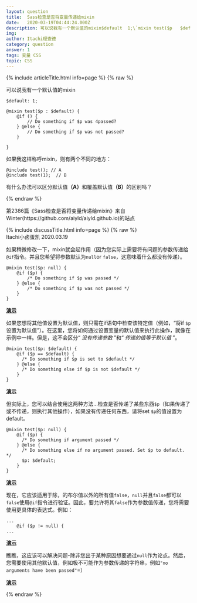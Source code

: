 ```yaml
---
layout: question
title:  Sass检查是否将变量传递给mixin
date:   2020-03-19T04:44:24.000Z
description: 可以说我有一个默认值的mixin$default  1;\`mixin test($p   $default) {    \`if () {   ...
img: 
author: Itachi理查德
category: question
answer: 1
tags: 变量 CSS
topic: CSS
---
```

<div class="article-root">
  <div class="article">
    {% include articleTitle.html info=page %}
    {% raw %}
    <div class="article-content"><p><font style="vertical-align: inherit;"><font style="vertical-align: inherit;">可以说我有一个默认值的mixin</font></font></p>

<pre><code>$default: 1;<font></font>
<font></font>
@mixin test($p : $default) {<font></font>
    @if () {<font></font>
        // Do something if $p was 4passed?<font></font>
    } @else {<font></font>
        // Do something if $p was not passed?<font></font>
    }<font></font>
<font></font>
}<font></font>
</code></pre>

<p><font style="vertical-align: inherit;"><font style="vertical-align: inherit;">如果我这样称呼mixin，则有两个不同的地方：</font></font></p>

<pre><code>@include test(); // A<font></font>
@include test(1);  // B<font></font>
</code></pre>

<p><font style="vertical-align: inherit;"><font style="vertical-align: inherit;">有什么办法可以区分默认值</font></font><strong><font style="vertical-align: inherit;"><font style="vertical-align: inherit;">（A）</font></font></strong><font style="vertical-align: inherit;"><font style="vertical-align: inherit;">和覆盖默认值</font></font><strong><font style="vertical-align: inherit;"><font style="vertical-align: inherit;">（B）</font></font></strong><font style="vertical-align: inherit;"><font style="vertical-align: inherit;">的区别</font><font style="vertical-align: inherit;">吗？</font></font></p></div>
    {% endraw %}
  </div>
  <p class="winter_mark">第2386篇《Sass检查是否将变量传递给mixin》来自Winter(https://github.com/aiyld/aiyld.github.io)的站点</p>
  <div class="discuss-wrapper">
    {% include discussTitle.html info=page %}
    {% raw %}
    <div class="discuss-list">
    <div class="discuss-item">
        <div class="discuss-parent">
          <div class="discuss-meta">
            <span class="discuss-user">Itachi小卤蛋凯</span>
            <span class="discuss-time">2020.03.19</span>
          </div>
          <div class="discuss-comment"><p><font style="vertical-align: inherit;"><font style="vertical-align: inherit;">如果稍微修改一下，mixin就会起作用（因为您实际上需要将有问题的参数传递给</font></font><code>@if</code><font style="vertical-align: inherit;"><font style="vertical-align: inherit;">指令。并且您希望将参数默认为</font></font><code>null</code><font style="vertical-align: inherit;"><font style="vertical-align: inherit;">or </font></font><code>false</code><font style="vertical-align: inherit;"><font style="vertical-align: inherit;">，这意味着什么都没有传递）。</font></font></p>

<pre class="lang-js prettyprint-override"><code>@mixin test($p: null) {<font></font>
    @if ($p) {<font></font>
        /* Do something if $p was passed */<font></font>
    } @else {<font></font>
        /* Do something if $p was not passed */<font></font>
    }<font></font>
}<font></font>
</code></pre>

<p><a href="http://sassmeister.com/gist/9803199"><strong><font style="vertical-align: inherit;"><font style="vertical-align: inherit;">演示</font></font></strong></a></p>

<p><font style="vertical-align: inherit;"><font style="vertical-align: inherit;">如果您想将其他值设置为默认值，则只需在if语句中检查该特定值（例如，“将if </font></font><code>$p</code><font style="vertical-align: inherit;"><font style="vertical-align: inherit;">设置为默认值”）。</font><font style="vertical-align: inherit;">在这里，您将如何通过设置变量的默认值来执行此操作，就像在示例中一样。</font><font style="vertical-align: inherit;">但是，这不会区分“ </font></font><em><font style="vertical-align: inherit;"><font style="vertical-align: inherit;">没有传递参数</font></font></em><font style="vertical-align: inherit;"><font style="vertical-align: inherit;"> ”和“ </font></font><em><font style="vertical-align: inherit;"><font style="vertical-align: inherit;">传递的值等于默认值</font></font></em><font style="vertical-align: inherit;"><font style="vertical-align: inherit;"> ”。</font></font></p>

<pre class="lang-js prettyprint-override"><code>@mixin test($p: $default) {<font></font>
    @if ($p == $default) {<font></font>
      /* Do something if $p is set to $default */<font></font>
    } @else {<font></font>
      /* Do something else if $p is not $default */<font></font>
    }<font></font>
}<font></font>
</code></pre>

<p><a href="http://sassmeister.com/gist/9803569"><strong><font style="vertical-align: inherit;"><font style="vertical-align: inherit;">演示</font></font></strong></a></p>

<p><font style="vertical-align: inherit;"><font style="vertical-align: inherit;">但实际上，您可以结合使用这两种方法...检查是否传递了某些东西</font></font><code>$p</code><font style="vertical-align: inherit;"><font style="vertical-align: inherit;">（如果传递了或不传递，则执行其他操作），如果没有传递任何东西，请将set </font></font><code>$p</code><font style="vertical-align: inherit;"><font style="vertical-align: inherit;">的值</font><font style="vertical-align: inherit;">设置</font><font style="vertical-align: inherit;">为default。</font></font></p>

<pre class="lang-js prettyprint-override"><code>@mixin test($p: null) {<font></font>
    @if ($p) {<font></font>
      /* Do something if argument passed */<font></font>
    } @else {<font></font>
      /* Do something else if no argument passed. Set $p to default. */<font></font>
      $p: $default;<font></font>
    }<font></font>
}<font></font>
</code></pre>

<p><a href="http://sassmeister.com/gist/9805178"><strong><font style="vertical-align: inherit;"><font style="vertical-align: inherit;">演示</font></font></strong></a></p>

<p><font style="vertical-align: inherit;"><font style="vertical-align: inherit;">现在，它应该适用于除，的布尔值以外的所有值</font></font><code>false</code><font style="vertical-align: inherit;"><font style="vertical-align: inherit;">，</font></font><code>null</code><font style="vertical-align: inherit;"><font style="vertical-align: inherit;">并且</font></font><code>false</code><font style="vertical-align: inherit;"><font style="vertical-align: inherit;">都可以</font></font><code>false</code><font style="vertical-align: inherit;"><font style="vertical-align: inherit;">使用</font></font><code>@if</code><font style="vertical-align: inherit;"><font style="vertical-align: inherit;">指令进行</font><font style="vertical-align: inherit;">验证</font><font style="vertical-align: inherit;">。</font><font style="vertical-align: inherit;">因此，要允许将其</font></font><code>false</code><font style="vertical-align: inherit;"><font style="vertical-align: inherit;">作为参数值</font><font style="vertical-align: inherit;">传递</font><font style="vertical-align: inherit;">，您将需要使用更具体的表达式。</font><font style="vertical-align: inherit;">例如：</font></font></p>

<pre class="lang-js prettyprint-override"><code>...<font></font>
    @if ($p != null) {<font></font>
...<font></font>
</code></pre>

<p><a href="http://sassmeister.com/gist/9805993"><strong><font style="vertical-align: inherit;"><font style="vertical-align: inherit;">演示</font></font></strong></a></p>

<p><font style="vertical-align: inherit;"><font style="vertical-align: inherit;">瞧瞧，这应该可以解决问题-除非您出于某种原因想要通过</font></font><code>null</code><font style="vertical-align: inherit;"><font style="vertical-align: inherit;">作为论点。</font><font style="vertical-align: inherit;">然后，您需要使用其他默认值，例如极不可能作为参数传递的字符串，例如</font></font><code>"no arguments have been passed"</code><font style="vertical-align: inherit;"><font style="vertical-align: inherit;">=）</font></font></p>

<p><a href="http://sassmeister.com/gist/9806598"><strong><font style="vertical-align: inherit;"><font style="vertical-align: inherit;">演示</font></font></strong></a></p></div>
        </div></div>
    </div>
    {% endraw %}
  </div>
<div>
